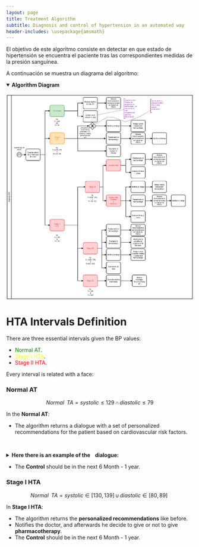 ```yaml
---
layout: page
title: Treatment Algorithm
subtitle: Diagnosis and control of hypertension in an automated way
header-includes: \usepackage{amsmath}
---
```


El objetivo de este algoritmo consiste en detectar en que estado de hipertensión se encuentra el paciente tras las correspondientes medidas de la presión sanguínea.

A continuación se muestra un diagrama del algoritmo:

<details open>
<summary><b>Algorithm Diagram</b></summary>
<br>
<img src="/img/algoritme_tractament_Rev3.png" alt="Algorithm Diagram">
</details>

# HTA Intervals Definition


There are three essential intervals given the BP values:
* <span style="color:green">Normal AT</span>.
* <span style="color:yellow">Stage I HTA</span>.
* <span style="color:red">Stage II HTA</span>.
>
Every interval is related with a face:


### Normal AT
>
$$
Normal\,\,\,TA = systolic \leq 129\, \cap \,diastolic\leq 79
$$

In the **Normal AT**:
* The algorithm returns a dialogue with a set of personalized recommendations for the patient based on cardiovascular risk factors.

&nbsp;&nbsp;&nbsp;<details close>
&nbsp;&nbsp;&nbsp;<summary><b>Here there is an example of the &nbsp;&nbsp;&nbsp;dialogue:</b></summary>
&nbsp;&nbsp;&nbsp;<br>
&nbsp;&nbsp;&nbsp;<img src="/img/algoritme_tractament_Rev3.png" &nbsp;&nbsp;&nbsp;alt="Treatment  dialogue">
&nbsp;&nbsp;&nbsp;</details>



* The **Control** should be in the next 6 Month - 1 year.

### Stage I HTA
>
$$
Normal\,\,\,TA = systolic \in [130, 139]\, \cup  \,diastolic\in [80, 89]\
$$

In **Stage I HTA**:
  * The algorithm returns the **personalized recommendations** like before.
  * Notifies the doctor, and afterwards he decide to give or not to give **pharmacotherapy**.
  * The **Control** should be in the next 6 Month - 1 year.
